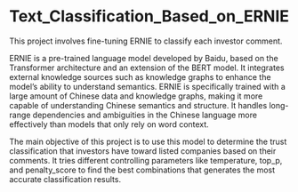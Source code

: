 # Text_Classification_Based_on_ERNIE
This project involves fine-tuning ERNIE to classify each investor comment.  

ERNIE is a pre-trained language model developed by Baidu, based on the Transformer architecture and an extension of the BERT model. It integrates external knowledge sources such as knowledge graphs to enhance the model’s ability to understand semantics. ERNIE is specifically trained with a large amount of Chinese data and knowledge graphs, making it more capable of understanding Chinese semantics and structure. It handles long-range dependencies and ambiguities in the Chinese language more effectively than models that only rely on word context.  

The main objective of this project is to use this model to determine the trust classification that investors have toward listed companies based on their comments. It tries different controlling parameters like temperature, top_p, and penalty_score to find the best combinations that generates the most accurate classification results.
